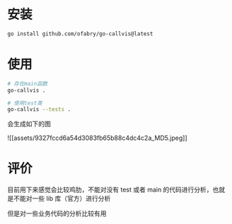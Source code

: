 # 安装

```bash
go install github.com/ofabry/go-callvis@latest
```

# 使用

```bash
# 存在main函数
go-callvis .

# 使用test类
go-callvis --tests .
```

会生成如下的图

![[assets/9327fccd6a54d3083fb65b88c4dc4c2a_MD5.jpeg]]
# 评价

目前用下来感觉会比较鸡肋，不能对没有 test 或者 main 的代码进行分析，也就是不能对一些 lib 库（官方）进行分析

但是对一些业务代码的分析比较有用